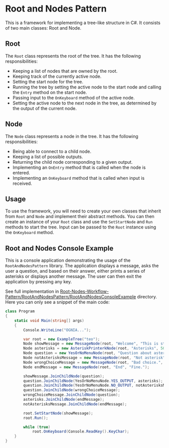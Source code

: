 # Root and Nodes Pattern

This is a framework for implementing a tree-like structure in C#. It consists of two main classes: Root and Node.

## Root

The `Root` class represents the root of the tree. It has the following responsibilities:

- Keeping a list of nodes that are owned by the root.
- Keeping track of the currently active node.
- Setting the start node for the tree.
- Running the tree by setting the active node to the start node and calling the `Entry` method on the start node.
- Passing input to the `OnKeyboard` method of the active node.
- Setting the active node to the next node in the tree, as determined by the output of the current node.

## Node

The `Node` class represents a node in the tree. It has the following responsibilities:

- Being able to connect to a child node.
- Keeping a list of possible outputs.
- Returning the child node corresponding to a given output.
- Implementing an `OnEntry` method that is called when the node is entered.
- Implementing an `OnKeyboard` method that is called when input is received.

## Usage

To use the framework, you will need to create your own classes that inherit from `Root` and `Node` and implement their abstract methods. You can then create an instance of your `Root` class and use the `SetStartNode` and `Run` methods to start the tree. Input can be passed to the `Root` instance using the `OnKeyboard` method.

## Root and Nodes Console Example

This is a console application demonstrating the usage of the `RootAndNodesPattern` library. The application displays a message, asks the user a question, and based on their answer, either prints a series of asterisks or displays another message. The user can then exit the application by pressing any key.

See full implementation in [Root-Nodes-Workflow-Pattern/RootAndNodesPattern/RootAndNodesConsoleExample](https://github.com/ArturWincenciak/Root-Nodes-Workflow-Pattern/tree/master/RootAndNodesPattern/RootAndNodesConsoleExample) directory. Here you can only see a snippet of the main code:

```csharp
class Program
{
	static void Main(string[] args)
	{
		Console.WriteLine("OGNIA...");

		var root = new ExampleTree("teo");
		Node showMessage = new MessageNode(root, "Welcome", "This is start node...");
		Node asterisks = new AsteriskPrinterkNode(root, "Asterisks", 50);
		Node question = new YesOrNoMenuNode(root, "Question about asterisk", "Do you want to write asterisks?");
		Node notAsterisksMessage = new MessageNode(root, "Not asterisk", "You didn't want to asterisks.");
		Node wrongChoiceMessage = new MessageNode(root, "Bad choice.", "Bad choice. Try once again.");
		Node endMessage = new MessageNode(root, "End", "Fine.");

		showMessage.JoinChildNode(question);
		question.JoinChildNode(YesOrNoMenuNode.YES_OUTPUT, asterisks);
		question.JoinChildNode(YesOrNoMenuNode.NO_OUTPUT, notAsterisksMessage);
		question.JoinChildNode(wrongChoiceMessage);
		wrongChoiceMessage.JoinChildNode(question);
		asterisks.JoinChildNode(endMessage);
		notAsterisksMessage.JoinChildNode(endMessage);

		root.SetStartNode(showMessage);
		root.Run();

		while (true)
			root.OnKeyboard(Console.ReadKey().KeyChar);
	}
}
```



